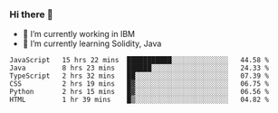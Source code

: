 ### Hi there 👋

<!--
**mathcodeman/mathcodeman** is a ✨ _special_ ✨ repository because its `README.md` (this file) appears on your GitHub profile.

Here are some ideas to get you started:

- 🔭 I’m currently working on ...
- 🌱 I’m currently learning ...
- 👯 I’m looking to collaborate on ...
- 🤔 I’m looking for help with ...
- 💬 Ask me about ...
- 📫 How to reach me: ...
- 😄 Pronouns: ...
- ⚡ Fun fact: ...
-->

- 🔭 I’m currently working in IBM
- 🌱 I’m currently learning Solidity, Java

<!--START_SECTION:waka-->

```text
JavaScript   15 hrs 22 mins  ███████████░░░░░░░░░░░░░░   44.58 %
Java         8 hrs 23 mins   ██████░░░░░░░░░░░░░░░░░░░   24.33 %
TypeScript   2 hrs 32 mins   ██░░░░░░░░░░░░░░░░░░░░░░░   07.39 %
CSS          2 hrs 19 mins   █▓░░░░░░░░░░░░░░░░░░░░░░░   06.75 %
Python       2 hrs 15 mins   █▓░░░░░░░░░░░░░░░░░░░░░░░   06.56 %
HTML         1 hr 39 mins    █▒░░░░░░░░░░░░░░░░░░░░░░░   04.82 %
```

<!--END_SECTION:waka-->
